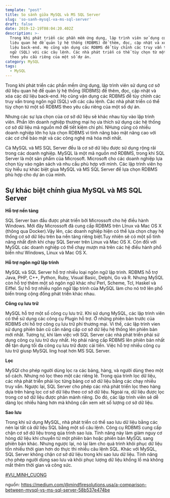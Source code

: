 ```yaml
---
template: "post"
title: So sánh giữa MySQL và MS SQL Server
slug: 'so-sanh-mysql-va-ms-sql-server'
draft: false
date: 2019-12-19T08:04:20.402Z
description: >-
  Trong khi phát triển các phần mềm ứng dụng, lập trình viên sử dụng cơ sở dữ
  liệu quan hệ để quản lý hệ thống (RDBMS) để thêm, đọc, cập nhật và xóa các dữ
  liệu back-end. Họ cũng vận dụng các RDBMS để tùy chỉnh các truy vấn trong ngôn
  ngữ (SQL) với các câu lệnh. Các nhà phát triển có thể tùy chọn từ một số RDBMS
  theo yêu cầu riêng của một số dự án.
category: MySQL
tags:
  - MySQL
---
```

Trong khi phát triển các phần mềm ứng dụng, lập trình viên sử dụng cơ sở dữ liệu quan hệ để quản lý hệ thống (RDBMS) để thêm, đọc, cập nhật và xóa các dữ liệu back-end. Họ cũng vận dụng các RDBMS để tùy chỉnh các truy vấn trong ngôn ngữ (SQL) với các câu lệnh. Các nhà phát triển có thể tùy chọn từ một số RDBMS theo yêu cầu riêng của một số dự án.

Nhưng các sự lựa chọn của cơ sở dữ liệu sẽ khác nhau tùy vào lập trình viên. Phần lớn doanh nghiệp thương mại họ ưa thích sử dụng các hệ thống cơ sở dữ liệu mã nguồn mở để tiết kiệm chi phí. NHưng cũng có nhiều doanh nghiệp lớn họ lựa chọn RDBMS vì tính năng bảo mật nâng cao với các cơ chế bảo mật và các công nghệ mã hóa mới nhất.

Cả MySQL và MS SQL Server đều là cơ sở dữ liệu được sử dụng rộng rãi trong các doanh nghiệp. MySQL là một mã nguồn mở RDBMS, trong khi SQL Server là một sản phẩm của Microsoft. Microsoft cho các doanh nghiệp lựa chọn tùy vào ngân sách và nhu cầu phù hợp với mình. Các lập trình viên họ tùy hiểu sự khác biệt giua MySQL và MS SQL Server để lựa chọn RDBMS phù hợp cho dự án của mình.

## Sự khác biệt chính giua MySQL và MS SQL Server

**Hỗ trợ nền tảng**

SQL Server ban đầu được phát triển bởi Microssoft cho hệ điều hành Windows. Mới đây Microssoft đã cung cấp RDBMS trên LInux và Mac OS X (thông qua Docker).Vậy lên, các doanh nghiệp hiện có thể lựa chọn chạy hệ thống cơ sở dữ liệu trên ba nền tảng riêng biệt.Tuy nhiên sẽ có một số tính năng nhất định khi chạy SQL Server trên Linux và Mac OS X. Còn đối với MySQL các doanh nghiệp có thể chạy mượn mà trên các hệ điều hành phổ biến như Windows, Linux và Mac OS X.

**Hỗ trợ ngôn ngữ lập trình**

MySQL và SQL Server hỗ trợ nhiều loại ngôn ngữ lập trình. RDBMS hỗ trợ Java, PHP, C++, Python, Ruby, Visual Basic, Delphi, Go và R. Nhưng MySQL còn hỗ trợ thêm một sô ngôn ngữ khác như  Perl, Scheme, Tcl, Haskel và Eiffel. Sự hỗ trợ nhiều ngôn ngữ lập trình của MySQL làm cho nó trở lên phổ biến trong cộng đồng phát triển khác nhau.

**Công cụ lưu trữ**

MySQL hỗ trợ một số công cụ lưu trữ. Khi sử dụng MySQL, các lập trình viên có thể sử dụng các công cụ Plugin hỗ trợ. Ở những phiên bản trước của RDBMS chỉ hỗ trợ công cụ lưu trữ phi thương mại. Vì thế, các lập trình vien sử dụng phiên bản cũ cần nâng cấp cơ sở dữ liệu hệ thống lên phiên bản mới nhất. Tương tự, khi làm việc với SQL Server các nhà phát triển phải sử dụng công cụ lưu trữ duy nhất. Họ phải nâng cấp RDBMS lên phiên bản nhất để tận dụng tối đa công cụ lưu trữ được cải tiến. Việc hỗ trợ nhiều công cụ lưu trữ giusp MySQL ling hoạt hơn MS SQL Server.

**Lọc**

MySQl cho phép người dùng lọc ra các bảng, hàng, và người dùng theo một số cách. Nhưng nó lọc theo một các riêng lẻ. Trong qúa trình lọc dữ liệu, các nhà phát triển phải lọc từng bảng cơ sở dữ liệu bằng các chạy nhiều truy vấn. Ngược lại, SQL Server cho phép các nhà phát triển lọc theo hàng dựa trên hàng lọc cơ sở dữ liệu theo cơ sở dữ liệu. Ngoài ra, dữ liệu được lọc trong cơ sở dữ liệu được phân mảnh riêng. Do đó, các lập trình viên sẽ dễ dàng lọc nhiều hàng hơn mà không cần xem xét số lượng cơ sở dữ liệu.

**Sao lưu**

Trong khi sử dụng MySQL, nhà phát triển có thể sao lưu dữ liệu bằng các nén lại tất cả dữ liệu SQL bằng một số câu lệnh. Công cụ RDBMS cung cấp chặn cơ sở dữ liệu trong qúa trình sao lưa. Tính năng này làm giảm nguy cơ hỏng dữ liệu khi chuyển từ một phiên bản hoặc phiên bản MySQL sang phiên bản khác. Nhưng ngược lại, nó lại làm cho quá trình khôi phục dữ liệu tốn nhiều thời gian hơn do thực thi nhiều câu lệnh SQL. Khác với MySQL, SQL Server không chặn cơ sở dữ liệu trong khi sao lưu dữ liệu. Tính năng cho phép người dùng sao lưu và khôi phục lượng dữ liệu khổng lồ mà không mất thêm thời gian và công sức.

[\#VU_MINH_CUONG](#VU_MINH_CUONG)

nguồn: <https://medium.com/@mindfiresolutions.usa/a-comparison-between-mysql-vs-ms-sql-server-58b537e474be>
